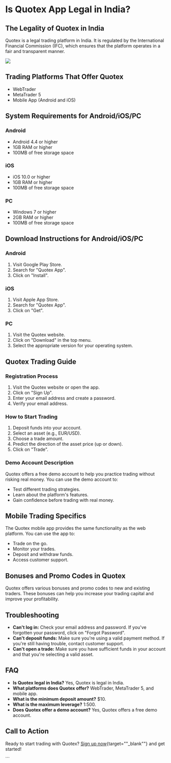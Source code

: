 # Is Quotex App Legal in India?

## The Legality of Quotex in India

Quotex is a legal trading platform in India. It is regulated by the
International Financial Commission (IFC), which ensures that the
platform operates in a fair and transparent manner.

[![](https://static.quotex.io/files/1_en/300_250.jpg)](https://traff.sbs/brokerqxsignupf)

## Trading Platforms That Offer Quotex

-   WebTrader
-   MetaTrader 5
-   Mobile App (Android and iOS)

## System Requirements for Android/iOS/PC

### Android

-   Android 4.4 or higher
-   1GB RAM or higher
-   100MB of free storage space

### iOS

-   iOS 10.0 or higher
-   1GB RAM or higher
-   100MB of free storage space

### PC

-   Windows 7 or higher
-   2GB RAM or higher
-   100MB of free storage space

## Download Instructions for Android/iOS/PC

### Android

1.  Visit Google Play Store.
2.  Search for "Quotex App".
3.  Click on "Install".

### iOS

1.  Visit Apple App Store.
2.  Search for "Quotex App".
3.  Click on "Get".

### PC

1.  Visit the Quotex website.
2.  Click on "Download" in the top menu.
3.  Select the appropriate version for your operating system.

## Quotex Trading Guide

### Registration Process

1.  Visit the Quotex website or open the app.
2.  Click on "Sign Up".
3.  Enter your email address and create a password.
4.  Verify your email address.

### How to Start Trading

1.  Deposit funds into your account.
2.  Select an asset (e.g., EUR/USD).
3.  Choose a trade amount.
4.  Predict the direction of the asset price (up or down).
5.  Click on "Trade".

### Demo Account Description

Quotex offers a free demo account to help you practice trading without
risking real money. You can use the demo account to:

-   Test different trading strategies.
-   Learn about the platform\'s features.
-   Gain confidence before trading with real money.

## Mobile Trading Specifics

The Quotex mobile app provides the same functionality as the web
platform. You can use the app to:

-   Trade on the go.
-   Monitor your trades.
-   Deposit and withdraw funds.
-   Access customer support.

## Bonuses and Promo Codes in Quotex

Quotex offers various bonuses and promo codes to new and existing
traders. These bonuses can help you increase your trading capital and
improve your profitability.

## Troubleshooting

-   **Can\'t log in:** Check your email address and password. If you\'ve
    forgotten your password, click on "Forgot Password".
-   **Can\'t deposit funds:** Make sure you\'re using a valid payment
    method. If you\'re still having trouble, contact customer support.
-   **Can\'t open a trade:** Make sure you have sufficient funds in your
    account and that you\'re selecting a valid asset.

## FAQ

-   **Is Quotex legal in India?** Yes, Quotex is legal in India.
-   **What platforms does Quotex offer?** WebTrader, MetaTrader 5, and
    mobile app.
-   **What is the minimum deposit amount?** \$10.
-   **What is the maximum leverage?** 1:500.
-   **Does Quotex offer a demo account?** Yes, Quotex offers a free demo
    account.

## Call to Action

Ready to start trading with Quotex? [Sign up
now](\%22https://traff.sbs/quotexonelink\%22){target=""_blank""}
and get started!

\`\`\`

